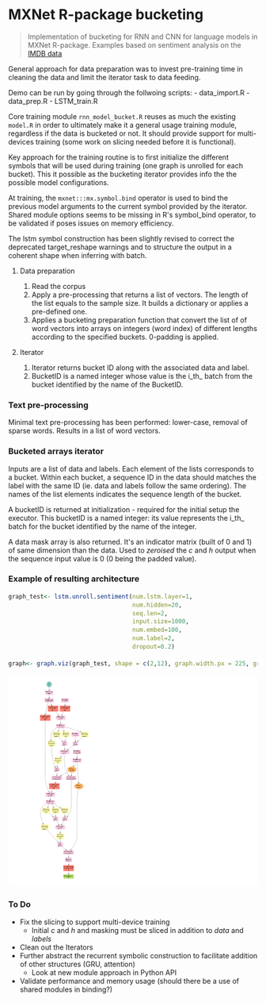 MXNet R-package bucketing
================

> Implementation of bucketing for RNN and CNN for language models in MXNet R-package. Examples based on sentiment analysis on the [IMDB data](http://ai.stanford.edu/~amaas/data/sentiment/)

General approach for data preparation was to invest pre-training time in cleaning the data and limit the iterator task to data feeding.

Demo can be run by going through the follwoing scripts: - data\_import.R - data\_prep.R - LSTM\_train.R

Core training module `rnn_model_bucket.R` reuses as much the existing `model.R` in order to ultimately make it a general usage training module, regardless if the data is bucketed or not. It should provide support for multi-devices training (some work on slicing needed before it is functional).

Key approach for the training routine is to first initialize the different symbols that will be used during training (one graph is unrolled for each bucket). This it possible as the bucketing iterator provides info the the possible model configurations.

At training, the `mxnet:::mx.symbol.bind` operator is used to bind the previous model arguments to the current symbol provided by the iterator. Shared module options seems to be missing in R's symbol\_bind operator, to be validated if poses issues on memory efficiency.

The lstm symbol construction has been slightly revised to correct the deprecated target\_reshape warnings and to structure the output in a coherent shape when inferring with batch.

1.  Data preparation
    1.  Read the corpus
    2.  Apply a pre-processing that returns a list of vectors. The length of the list equals to the sample size. It builds a dictionary or applies a pre-defined one.
    3.  Applies a bucketing preparation function that convert the list of of word vectors into arrays on integers (word index) of different lengths according to the specified buckets. 0-padding is applied.

2.  Iterator
    1.  Iterator returns bucket ID along with the associated data and label.
    2.  BucketID is a named integer whose value is the i\_th\_ batch from the bucket identified by the name of the BucketID.

### Text pre-processing

Minimal text pre-processing has been performed: lower-case, removal of sparse words. Results in a list of word vectors.

### Bucketed arrays iterator

Inputs are a list of data and labels. Each element of the lists corresponds to a bucket. Within each bucket, a sequence ID in the data should matches the label with the same ID (ie. data and labels follow the same ordering). The names of the list elements indicates the sequence length of the bucket.

A bucketID is returned at initialization - required for the initial setup the executor. This bucketID is a named integer: its value represents the i\_th\_ batch for the bucket identified by the name of the integer.

A data mask array is also returned. It's an indicator matrix (built of 0 and 1) of same dimension than the data. Used to *zeroised* the *c* and *h* output when the sequence input value is 0 (0 being the padded value).

### Example of resulting architecture

``` r
graph_test<- lstm.unroll.sentiment(num.lstm.layer=1,
                                   num.hidden=20,
                                   seq.len=2,
                                   input.size=1000,
                                   num.embed=100,
                                   num.label=2,
                                   dropout=0.2)

graph<- graph.viz(graph_test, shape = c(2,12), graph.width.px = 225, graph.height.px = 450)
```

![](lstm_demo.png)

### To Do

-   Fix the slicing to support multi-device training
    -   Initial *c* and *h* and masking must be sliced in addition to *data* and *labels*
-   Clean out the Iterators
-   Further abstract the recurrent symbolic construction to facilitate addition of other structures (GRU, attention)
    -   Look at new module approach in Python API
-   Validate performance and memory usage (should there be a use of shared modules in binding?)

